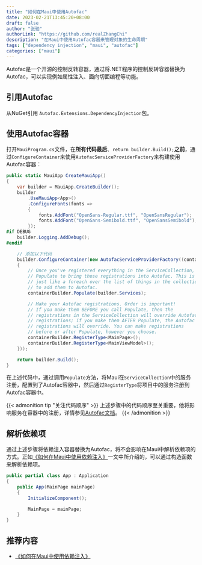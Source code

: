 ```yaml
---
title: "如何在Maui中使用Autofac"
date: 2023-02-21T13:45:20+08:00
draft: false
author: "张驰"
authorLink: "https://github.com/realZhangChi"
description: "在Maui中使用Autofac容器来管理对象的生命周期"
tags: ["dependency injection", "maui", "autofac"]
categories: ["maui"]
---
```


Autofac是一个开源的控制反转容器，通过将.NET程序的控制反转容器替换为Autofac，可以实现例如属性注入、面向切面编程等功能。

## 引用Autofac

从NuGet引用 `Autofac.Extensions.DependencyInjection`包。

## 使用Autofac容器

打开`MauiProgram.cs`文件，在**所有代码最后**、`return builder.Build();`**之前**，通过`ConfigureContainer`来使用`AutofacServiceProviderFactory`来构建使用Autofac容器：

``` csharp
public static MauiApp CreateMauiApp()
{
    var builder = MauiApp.CreateBuilder();
    builder
        .UseMauiApp<App>()
        .ConfigureFonts(fonts =>
        {
            fonts.AddFont("OpenSans-Regular.ttf", "OpenSansRegular");
            fonts.AddFont("OpenSans-Semibold.ttf", "OpenSansSemibold");
        });
#if DEBUG
    builder.Logging.AddDebug();
#endif

    // 添加以下代码
    builder.ConfigureContainer(new AutofacServiceProviderFactory((containerBuilder) =>
    {
        // Once you've registered everything in the ServiceCollection, call
        // Populate to bring those registrations into Autofac. This is
        // just like a foreach over the list of things in the collection
        // to add them to Autofac.
        containerBuilder.Populate(builder.Services);

        // Make your Autofac registrations. Order is important!
        // If you make them BEFORE you call Populate, then the
        // registrations in the ServiceCollection will override Autofac
        // registrations; if you make them AFTER Populate, the Autofac
        // registrations will override. You can make registrations
        // before or after Populate, however you choose.
        containerBuilder.RegisterType<MainPage>();
        containerBuilder.RegisterType<MainViewModel>();
    }));

    return builder.Build();
}

```

在上述代码中，通过调用`Populate`方法，将Maui在`ServiceCollection`中的服务注册，配置到了Autofac容器中，然后通过`RegisterType`将项目中的服务注册到Autofac容器中。

{{< admonition tip "关注代码顺序" >}}
上述步骤中的代码顺序至关重要，他将影响服务在容器中的注册，详情参见[Autofac文档](https://autofac.readthedocs.io/en/latest/integration/netcore.html)。
{{< /admonition >}}

## 解析依赖项

通过上述步骤将依赖注入容器替换为Autofac，将不会影响在Maui中解析依赖项的方式。正如[《如何在Maui中使用依赖注入》](https://zhangchi.io/posts/dependency-injection-in-maui/)一文中所介绍的，可以通过构造函数来解析依赖项。

``` csharp
public partial class App : Application
{
    public App(MainPage mainPage)
    {
        InitializeComponent();

        MainPage = mainPage;
    }
}
```

## 推荐内容

- [《如何在Maui中使用依赖注入》](https://zhangchi.io/posts/dependency-injection-in-maui/)

